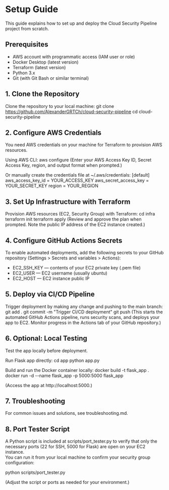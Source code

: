 # Setup Guide

This guide explains how to set up and deploy the Cloud Security Pipeline project from scratch.

## Prerequisites

- AWS account with programmatic access (IAM user or role)
- Docker Desktop (latest version)
- Terraform (latest version)
- Python 3.x
- Git (with Git Bash or similar terminal)

## 1. Clone the Repository

Clone the repository to your local machine:
git clone <https://github.com/AlexanderGRTCh/cloud-security-pipeline>
cd cloud-security-pipeline

## 2. Configure AWS Credentials

You need AWS credentials on your machine for Terraform to provision AWS resources.

Using AWS CLI:
aws configure
(Enter your AWS Access Key ID, Secret Access Key, region, and output format when prompted.)

Or manually create the credentials file at ~/.aws/credentials:
[default]
aws_access_key_id = YOUR_ACCESS_KEY
aws_secret_access_key = YOUR_SECRET_KEY
region = YOUR_REGION

## 3. Set Up Infrastructure with Terraform

Provision AWS resources (EC2, Security Group) with Terraform:
cd infra
terraform init
terraform apply
(Review and approve the plan when prompted. Note the public IP address of the EC2 instance created.)

## 4. Configure GitHub Actions Secrets

To enable automated deployments, add the following secrets to your GitHub repository (Settings > Secrets and variables > Actions):
- EC2_SSH_KEY — contents of your EC2 private key (.pem file)
- EC2_USER — EC2 username (usually ubuntu)
- EC2_HOST — EC2 instance public IP

## 5. Deploy via CI/CD Pipeline

Trigger deployment by making any change and pushing to the main branch:
git add .
git commit -m "Trigger CI/CD deployment"
git push
(This starts the automated GitHub Actions pipeline, runs security scans, and deploys your app to EC2. Monitor progress in the Actions tab of your GitHub repository.)

## 6. Optional: Local Testing

Test the app locally before deployment.

Run Flask app directly:
cd app
python app.py

Build and run the Docker container locally:
docker build -t flask_app .
docker run -d --name flask_app -p 5000:5000 flask_app

(Access the app at http://localhost:5000.)

## 7. Troubleshooting

For common issues and solutions, see troubleshooting.md.

## 8. Port Tester Script

A Python script is included at scripts/port_tester.py to verify that only the necessary ports (22 for SSH, 5000 for Flask) are open on your EC2 instance.  
You can run it from your local machine to confirm your security group configuration:

python scripts/port_tester.py

(Adjust the script or ports as needed for your environment.)
